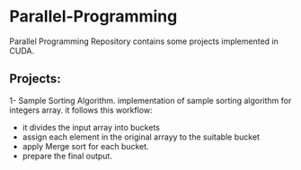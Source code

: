# Parallel-Programming
Parallel Programming Repository contains some projects implemented in CUDA.
## Projects:
1- Sample Sorting Algorithm.
implementation of sample sorting algorithm for integers array. it follows this workflow:
- it divides the input array into buckets
- assign each element in the original arrayy to the suitable bucket
- apply Merge sort for each bucket.
- prepare the final output.
